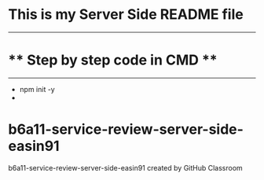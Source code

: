 # **This is my Server Side README file**
___
# ** Step by step code in CMD **
___
* npm init -y
* 



# b6a11-service-review-server-side-easin91
b6a11-service-review-server-side-easin91 created by GitHub Classroom
